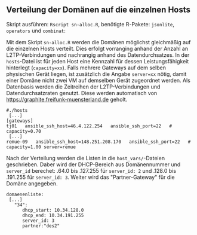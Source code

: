 
## Verteilung der Domänen auf die einzelnen Hosts

Skript ausführen: `Rscript sn-alloc.R`, benötigte R-Pakete: `jsonlite`, `operators` und `combinat`:

Mit dem Skript `sn-alloc.R` werden die Domänen möglichst gleichmäßig auf die einzelnen Hosts verteilt. Dies erfolgt vorranging anhand der Anzahl an L2TP-Verbindungen und nachrangig anhand des Datendurchsatzes. In der `hosts`-Datei ist für jeden Host eine Kennzahl für dessen Leistungsfähigkeit hinterlegt (`capacity=xx`). Falls mehrere Gateways auf dem selben physischen Gerät liegen, ist zusätzlich die Angabe `server=xx` nötig, damit einer Domäne nicht zwei VM auf demselben Gerät zugeordnet werden. Als Datenbasis werden die Zeitreihen der L2TP-Verbindungen und Datendurchsatzraten genutzt. Diese werden automatisch von https://graphite.freifunk-muensterland.de geholt.

    #./hosts
     [...]
    [gateways]
    tj01   ansible_ssh_host=46.4.122.254   ansible_ssh_port=22   # capacity=0.70
     [...]
    remue-09   ansible_ssh_host=148.251.208.170   ansible_ssh_port=22   # capacity=1.00 server=remue
    
Nach der Verteilung werden die Listen in die `host_vars/`-Dateien geschrieben. Daber wird der DHCP-Bereich aus Domänennummer und `server_id` berechet: .64.0 bis .127.255 für `server_id: 2` und .128.0 bis .191.255 für `server_id: 3`. Weiter wird das "Partner-Gateway" für die Domäne angegeben.

    domaenenliste:
     [...]
       "34":
          dhcp_start: 10.34.128.0 
          dhcp_end: 10.34.191.255
          server_id: 3
          partner:"des2"

